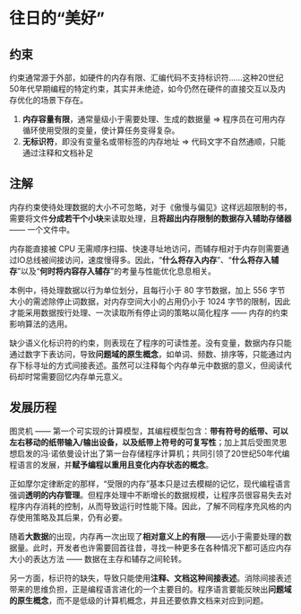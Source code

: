 # 往日的“美好”

## 约束

约束通常源于外部，如硬件的内存有限、汇编代码不支持标识符……这种20世纪50年代早期编程的特定约束，其实并未绝迹，如今仍然在硬件的直接交互以及内存优化的场景下存在。

1. **内存容量有限**，通常量级小于需要处理、生成的数据量 => 程序员在可用内存循环使用受限的变量，使计算任务变得复杂。
2. **无标识符**，即没有变量名或带标签的内存地址 => 代码文字不自然通顺，只能通过注释和文档补足

## 注解

内存约束使待处理数据的大小不可忽略，对于《傲慢与偏见》这样远超限制的书，需要将文件**分成若干个小块**来读取处理，且**将超出内存限制的数据存入辅助存储器** —— 一个文件中。

内存能直接被 CPU 无需顺序扫描、快速寻址地访问，而辅存相对于内存则需要通过IO总线被间接访问，速度慢得多。因此，“**什么将存入内存**”、“**什么将存入辅存**”以及“**何时将内容存入辅存**”的考量与性能优化息息相关。

本例中，待处理数据以行为单位划分，且每行小于 80 字节数据，加上 556 字节大小的需滤除停止词数据，对内存空间大小的占用仍小于 1024 字节的限制，因此才能采用数据按行处理、一次读取所有停止词的策略以简化程序 —— 内存的约束影响算法的选用。

缺少语义化标识符的约束，则表现在了程序的可读性差。没有变量，数据内存只能通过数字下表访问，导致**问题域的原生概念**，如单词、频数、排序等，只能通过内存下标寻址的方式间接表述。虽然可以注释每个内存单元中数据的意义，但阅读代码却时常需要回忆内存单元意义。

## 发展历程

图灵机 —— 第一个可实现的计算模型，其编程模型包含：**带有符号的纸带、可以左右移动的纸带输入/输出设备，以及纸带上符号的可复写性**；加上其后受图灵思想启发的冯·诺依曼设计出了第一台存储程序计算机；共同引领了20世纪50年代编程语言的发展，并**赋予编程以重用且变化内存状态的概念**。

正如摩尔定律断定的那样，“受限的内存”基本只是过去模糊的记忆，现代编程语言强调**透明的内存管理**。但程序处理中不断增长的数据规模，让程序员很容易失去对程序内存消耗的控制，从而导致运行时性能下降。因此，了解不同程序充风格的内存使用策略及其后果，仍有必要。

随着**大数据**的出现，内存再一次出现了**相对意义上的有限**——远小于需要处理的数据量。此时，开发者也许需要回首往昔，寻找一种更多在各种情况下都可适应内存大小的表达方法 —— 数据在主存和辅存之间轮转。

另一方面，标识符的缺失，导致只能使用**注释、文档这种间接表述**。消除间接表述带来的思维负担，正是编程语言进化的一个主要目的。程序语言要能反映出**问题域的原生概念**，而不是低级的计算机概念，并且还要依靠文档来对应到问题。
